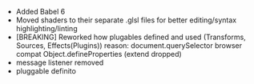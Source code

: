 - Added Babel 6
- Moved shaders to their separate .glsl files for better editing/syntax highlighting/linting
- [BREAKING] Reworked how plugables defined and used (Transforms, Sources, Effects(Plugins))
reason: document.querySelector browser compat Object.defineProperties (extend dropped)
- message listener removed
- pluggable definito
